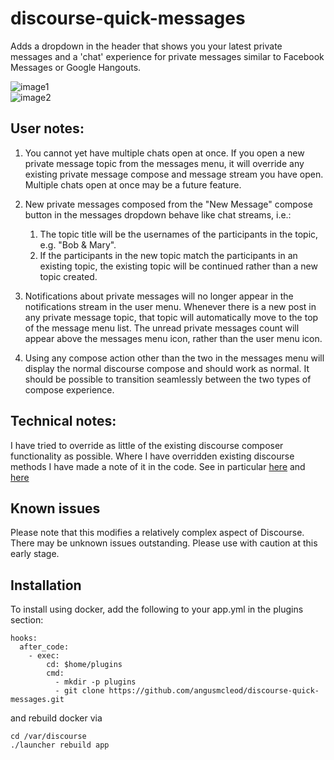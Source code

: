 # discourse-quick-messages

Adds a dropdown in the header that shows you your latest private messages and a 'chat' experience for private messages similar to Facebook Messages or Google Hangouts.

![image1](https://cloud.githubusercontent.com/assets/5931623/12876256/30c43b8a-cdcc-11e5-897d-d796279c8029.png)  
![image2](https://cloud.githubusercontent.com/assets/5931623/12876261/5c3fd58a-cdcc-11e5-9d6c-02fb748fa869.png)

## User notes:

1. You cannot yet have multiple chats open at once. If you open a new private message topic from the messages menu, it will override any existing private message compose and message stream you have open. Multiple chats open at once may be a future feature.

2. New private messages composed from the "New Message" compose button in the messages dropdown behave like chat streams, i.e.:

    1. The topic title will be the usernames of the participants in the topic, e.g. "Bob & Mary".
    2. If the participants in the new topic match the participants in an existing topic, the existing topic will be continued rather than a new topic created.

3. Notifications about private messages will no longer appear in the notifications stream in the user menu. Whenever there is a new post in any private message topic, that topic will automatically move to the top of the message menu list. The unread private messages count will appear above the messages menu icon, rather than the user menu icon.

4. Using any compose action other than the two in the messages menu will display the normal discourse compose and should work as normal. It should be possible to transition seamlessly between the two types of compose experience.

## Technical notes:

I have tried to override as little of the existing discourse composer functionality as possible. Where I have overridden existing discourse methods I have made a note of it in the code. See in particular [here](https://github.com/angusmcleod/discourse-quick-messages/blob/master/assets/javascripts/discourse/initializers/quick-messages-edits.js.es6#L52) and [here](https://github.com/angusmcleod/discourse-quick-messages/blob/master/assets/javascripts/discourse/initializers/quick-messages-edits.js.es6#L242)

## Known issues

Please note that this modifies a relatively complex aspect of Discourse. There may be unknown issues outstanding. Please use with caution at this early stage.

## Installation

To install using docker, add the following to your app.yml in the plugins section:

```
hooks:
  after_code:
    - exec:
        cd: $home/plugins
        cmd:
          - mkdir -p plugins
          - git clone https://github.com/angusmcleod/discourse-quick-messages.git
```

and rebuild docker via

```
cd /var/discourse
./launcher rebuild app
```
